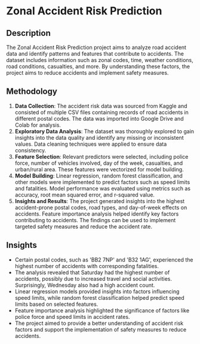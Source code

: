 # Zonal Accident Risk Prediction

## Description
The Zonal Accident Risk Prediction project aims to analyze road accident data and identify patterns and features that contribute to accidents. The dataset includes information such as zonal codes, time, weather conditions, road conditions, casualties, and more. By understanding these factors, the project aims to reduce accidents and implement safety measures.

## Methodology
1. **Data Collection**: The accident risk data was sourced from Kaggle and consisted of multiple CSV files containing records of road accidents in different postal codes. The data was imported into Google Drive and Colab for analysis.
2. **Exploratory Data Analysis**: The dataset was thoroughly explored to gain insights into the data quality and identify any missing or inconsistent values. Data cleaning techniques were applied to ensure data consistency.
3. **Feature Selection**: Relevant predictors were selected, including police force, number of vehicles involved, day of the week, casualties, and urban/rural area. These features were vectorized for model building.
4. **Model Building**: Linear regression, random forest classification, and other models were implemented to predict factors such as speed limits and fatalities. Model performance was evaluated using metrics such as accuracy, root mean squared error, and r-squared value.
5. **Insights and Results**: The project generated insights into the highest accident-prone postal codes, road types, and day-of-week effects on accidents. Feature importance analysis helped identify key factors contributing to accidents. The findings can be used to implement targeted safety measures and reduce the accident rate.

## Insights
- Certain postal codes, such as 'BB2 7NP' and 'B32 1AG', experienced the highest number of accidents with corresponding fatalities.
- The analysis revealed that Saturday had the highest number of accidents, possibly due to increased travel and social activities. Surprisingly, Wednesday also had a high accident count.
- Linear regression models provided insights into factors influencing speed limits, while random forest classification helped predict speed limits based on selected features.
- Feature importance analysis highlighted the significance of factors like police force and speed limits in accident rates.
- The project aimed to provide a better understanding of accident risk factors and support the implementation of safety measures to reduce accidents.
